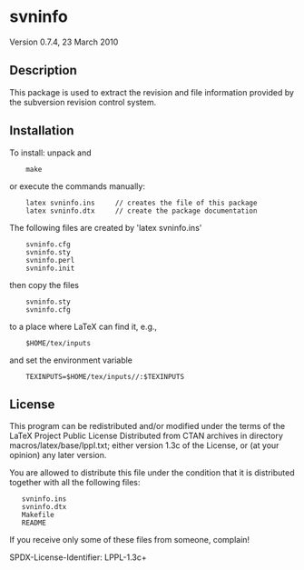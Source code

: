 # svninfo

Version 0.7.4, 23 March 2010

## Description
This package is used to extract the revision and file information provided
by the subversion revision control system.

## Installation
To install: unpack and
```
    make
```
or execute the commands manually:
```
    latex svninfo.ins     // creates the file of this package
    latex svninfo.dtx     // create the package documentation
```

The following files are created by 'latex svninfo.ins'
```
	svninfo.cfg
	svninfo.sty
	svninfo.perl
	svninfo.init
```

then copy the files
```
    svninfo.sty
    svninfo.cfg
```
to a place where LaTeX can find it, e.g.,
```
    $HOME/tex/inputs
```
and set the environment variable
```
    TEXINPUTS=$HOME/tex/inputs//:$TEXINPUTS
```

## License

This program can be redistributed and/or modified under the terms of the LaTeX
Project Public License Distributed from CTAN archives in directory 
macros/latex/base/lppl.txt; either version 1.3c of the License, or (at your
opinion) any later version.

You are allowed to distribute this file under the condition that it is
distributed together with all the following files:
```
   svninfo.ins
   svninfo.dtx
   Makefile
   README
```
If you receive only some of these files from someone, complain!

SPDX-License-Identifier: LPPL-1.3c+
